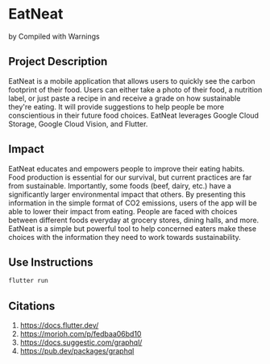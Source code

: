 # EatNeat
by Compiled with Warnings 

## Project Description
EatNeat is a mobile application that allows users to quickly see the carbon footprint of their food.
Users can either take a photo of their food, a nutrition label, or just paste a recipe in and receive 
a grade on how sustainable they're eating. It will provide suggestions to help people be more 
conscientious in their future food choices. EatNeat leverages Google Cloud Storage, Google Cloud Vision,
and Flutter.

## Impact
EatNeat educates and empowers people to improve their eating habits. Food production is essential for 
our survival, but current practices are far from sustainable. Importantly, some foods (beef, dairy, etc.)
have a significantly larger environmental impact that others. By presenting this information in the simple
format of CO2 emissions, users of the app will be able to lower their impact from eating.
People are faced with choices between different foods everyday at grocery stores, dining halls, and 
more. EatNeat is a simple but powerful tool to help concerned eaters make these choices with the information
they need to work towards sustainability. 

## Use Instructions

```bash
flutter run
```



## Citations
1. https://docs.flutter.dev/  
2. https://morioh.com/p/fedbaa06bd10 
3. https://docs.suggestic.com/graphql/  
4. https://pub.dev/packages/graphql
